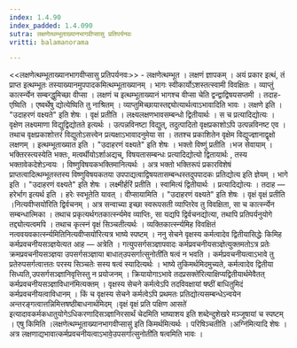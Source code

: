 ```yaml
---
index: 1.4.90
index_padded: 1.4.090
sutra: लक्षणेत्थम्भूताख्यानभागवीप्सासु प्रतिपर्यनवः
vritti: balamanorama

---
```

<<लक्षणेत्थम्भूताख्यानभागवीप्सासु प्रतिपर्यनवः>> - लक्षणेत्थम्भूत । लक्षणं ज्ञापकम् । अयं प्रकार इत्थं, तं प्राप्त इत्थम्भूतः तस्याख्यानमुपपादकमित्थम्भूताख्यानम् । भागः स्वीकार्योऽशस्तत्स्वामी विवक्षितः । व्याप्तुं कार्त्स्न्येन सम्बन्द्धुमिच्छा वीप्सा । लक्षणं च इत्थम्भूताख्यानं भागश्च वीप्सा चेति द्वन्द्वाद्विषयसप्तमी । तदाह-एष्विति । एष्वर्थेषु द्योत्येष्विति तु नाश्रितम् । व्याप्तुमिच्छायास्तद्द्योत्यार्थत्वाऽभावादिति भावः । लक्षणे इति । "उदाहरणं वक्ष्यते" इति शेषः । वृक्षं प्रतीति । लक्ष्यलक्षणभावसम्बन्धो द्वितीयार्थः । स च प्रत्यादिद्योत्यः । वृक्षेण लक्ष्यमाणा विद्युद्विद्योतते इत्यर्थः । उत्पन्नविनष्टा विद्युत्, तदुत्पादितो वृक्षप्रकाशोऽपि उत्पन्नविनष्ट एव । तथाच वृक्षप्रकाशोत्तरं विद्युतोऽसत्त्वेन प्रत्यक्षाऽभावादनुमेया सा । ततश्च प्रकाशितेन वृक्षेम विद्युज्ज्ञानाद्वृक्षो लक्षणम् । इत्थम्भूताख्यात इति । "उदाहरणं वक्ष्यते" इति शेषः । भक्तो विष्णुं प्रतीति ।भज सेवायाम् । भक्तिरस्त्यस्येति भक्तः, मत्वर्थीयोऽर्शाअद्यच्, विषयतासम्बन्धः प्रत्यादिद्योत्यो द्वितायार्थः , तस्य भक्तावेकदेशेऽन्वयः । विष्णुविषयकभक्तिमानित्यर्थः । अत्र भक्तो भक्तिरूपं प्रकारविशेषं प्राप्तत्वादित्थम्भूतस्तस्य विष्णुविषयकतया उपपाद्यत्वाद्विषयतासम्बन्धस्तदुपपादकः प्रतिद्योत्य इति ज्ञेयम् । भागे इति । "उदाहरणं वक्ष्यते" इति शेषः । लक्ष्मीर्हरिं प्रतीति । स्वामित्यं द्वितीयार्थः । प्रत्यादिद्योत्यः । तदाह — हरेर्भाग इत्यर्थ इति । हरेः स्वभूतेति यावत् । वीप्सायामिति । "उदाहरणं वक्ष्यते" इति शेषः । वृक्षं वृक्षं प्रतीति ।नित्यवीप्सयो॑रिति द्विर्वचनम् । अत्र सन्वाच्या इच्छा स्वरूपसती व्याप्तिरेव तु विवक्षिता, सा च कार्त्स्न्येन सम्बन्धात्मिका । तथाच प्रकृत्यर्थगतकार्त्स्न्यमेव व्याप्तिः, सा यद्यपि द्विर्वचनद्योत्या, तथापि प्रतिपर्यनुयोगे तद्द्योत्यत्वमपि । तथाच कृत्स्नं वृक्षं सिञ्चतीत्यर्थः । व्यक्तिकार्त्स्न्यमिह विवक्षितं नत्ववयवकार्त्स्न्यमितिनित्यवीप्सयो॑रित्यत्र भाष्ये स्पष्टम् । ननु सेचने वृक्षस्य कर्मत्वादेव द्वितीयासिद्धेः किमिह कर्मप्रवचनीयसञ्ज्ञयेत्यत आह — अत्रेति । गत्युपसर्गसञ्ज्ञापवादः कर्मप्रवचनीयसञ्ज्ञेत्युक्तमतोऽत्र प्रतेः क्रमप्रवचनीयसञ्ज्ञया उपसर्गसञ्ज्ञाया बाधात्उपसर्गात्सुनोती॑ति षत्वं न भवति । कर्मप्रवचनीयत्वाऽभावे तु प्रतेरुपसर्गत्वात्ततः परस्य सिञ्चतेः सस्य षत्वं स्यादित्यर्थः । भाष्ये तुकिमर्थमिदमुच्यते, कर्मत्वादेव द्वितीया सिध्यति,उपसर्गसञ्ज्ञानिवृत्तिस्तु न प्रयोजनम् । क्रियायोगाऽभावे तदप्रसक्ते॑रित्याक्षिप्यद्वितीयार्थमेवैतत् कर्मप्रवचनीयसञ्ज्ञाविधान॑मित्यक्तम् । वृक्षस्य सेचने कर्मत्वेऽपि तदविवक्षायां षष्ठीं बाधितुमिदं कर्मप्रवचनीयत्वाविधानम् । किं च वृक्षस्य सेचने कर्मत्वेऽपि प्रथमतः प्रतिद्योत्यसम्बन्धेऽन्वयेन अन्तरङ्गत्वात्तन्निमित्तषष्ठीबाधनार्थमिदम् ।वृक्षं वृक्षं प्रति पक्षिण आसते॑ इत्यादावकर्मकधातुयोगेऽधिकरणादिसञ्ज्ञानिरसार्थं चेदमिति भाष्याशय इति शब्देन्दुशेखरे मञ्जूषायां च स्पष्टम् । एषु किमिति ।लक्षणेत्थम्भूताख्यानभागवीप्सासु॑ इति किमर्थमित्यर्थः । परिषिञ्चतीति ।अग्नि॑मित्यादि शेषः । अत्र लक्षणाद्यभावात्कर्मप्रवचनीयत्वाऽभावे॒उपसर्गात्सुनोती॑ति षत्वमिति भावः ।